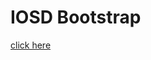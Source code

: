 # IOSD Bootstrap

[click here](https://drive.google.com/drive/folders/1hOjKVRCgmzEhkzFBhDiT1d1qZaJduYpG)